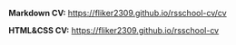 **Markdown CV:** https://fliker2309.github.io/rsschool-cv/cv

**HTML&CSS CV:** https://fliker2309.github.io/rsschool-cv
